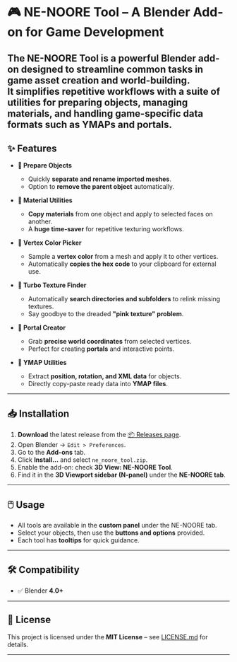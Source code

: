 # 🎮 NE-NOORE Tool – A Blender Add-on for Game Development  

The **NE-NOORE Tool** is a powerful **Blender add-on** designed to **streamline common tasks in game asset creation and world-building**.  
It simplifies repetitive workflows with a **suite of utilities** for preparing objects, managing materials, and handling **game-specific data formats** such as **YMAPs** and **portals**.  
---

## ✨ Features  

- **🔹 Prepare Objects**  
  - Quickly **separate and rename imported meshes**.  
  - Option to **remove the parent object** automatically.  

- **🔹 Material Utilities**  
  - **Copy materials** from one object and apply to selected faces on another.  
  - A **huge time-saver** for repetitive texturing workflows.  

- **🔹 Vertex Color Picker**  
  - Sample a **vertex color** from a mesh and apply it to other vertices.  
  - Automatically **copies the hex code** to your clipboard for external use.  

- **🔹 Turbo Texture Finder**  
  - Automatically **search directories and subfolders** to relink missing textures.  
  - Say goodbye to the dreaded **"pink texture" problem**.  

- **🔹 Portal Creator**  
  - Grab **precise world coordinates** from selected vertices.  
  - Perfect for creating **portals** and interactive points.  

- **🔹 YMAP Utilities**  
  - Extract **position, rotation, and XML data** for objects.  
  - Directly copy-paste ready data into **YMAP files**.  

---

## 📥 Installation  

1. **Download** the latest release from the [📦 Releases page]([./releases](https://github.com/NE-NOORE-Maps/ne-noore-tool-blender-addon/releases/tag/v1.8.2)).  
2. Open Blender → `Edit > Preferences`.  
3. Go to the **Add-ons** tab.  
4. Click **Install...** and select `ne_noore_tool.zip`.  
5. Enable the add-on: check **3D View: NE-NOORE Tool**.  
6. Find it in the **3D Viewport sidebar (N-panel)** under the **NE-NOORE tab**.  

---

## 🖱️ Usage  

- All tools are available in the **custom panel** under the NE-NOORE tab.  
- Select your objects, then use the **buttons and options** provided.  
- Each tool has **tooltips** for quick guidance.  

---

## 🛠️ Compatibility  

- ✅ Blender **4.0+**  

---

## 📜 License  

This project is licensed under the **MIT License** – see [LICENSE.md]([./LICENSE.md](https://github.com/NE-NOORE-Maps/ne-noore-tool-blender-addon/blob/main/LICENSE)) for details.  

---
